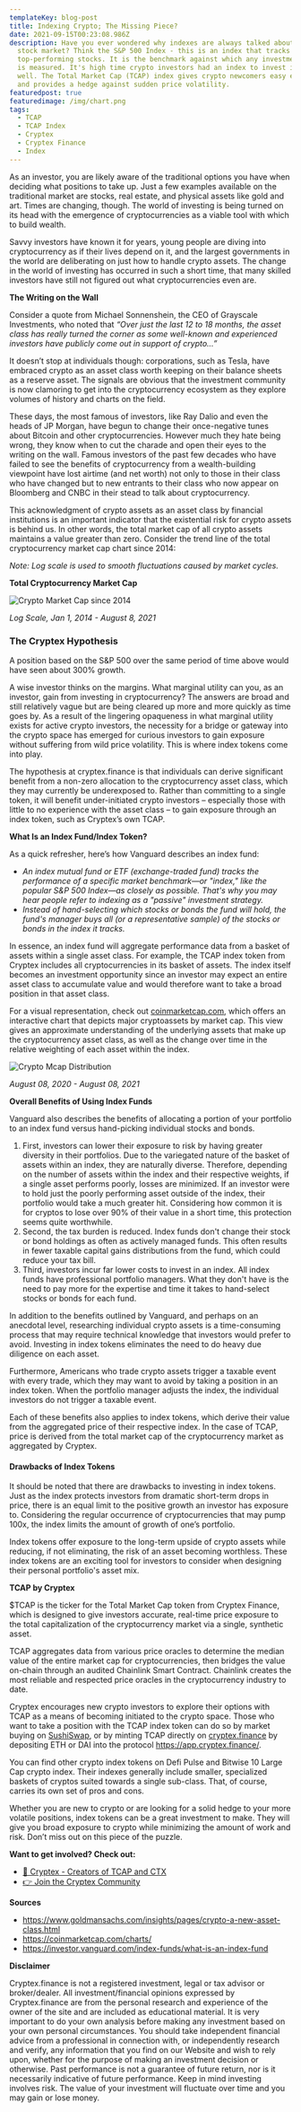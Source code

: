 ```yaml
---
templateKey: blog-post
title: Indexing Crypto; The Missing Piece?
date: 2021-09-15T00:23:08.986Z
description: Have you ever wondered why indexes are always talked about in the
  stock market? Think the S&P 500 Index - this is an index that tracks 500
  top-performing stocks. It is the benchmark against which any investment firm
  is measured. It's high time crypto investors had an index to invest in as
  well. The Total Market Cap (TCAP) index gives crypto newcomers easy exposure,
  and provides a hedge against sudden price volatility.
featuredpost: true
featuredimage: /img/chart.png
tags:
  - TCAP
  - TCAP Index
  - Cryptex
  - Cryptex Finance
  - Index
---
```

As an investor, you are likely aware of the traditional options you have when deciding what positions to take up. Just a few examples available on the traditional market are stocks, real estate, and physical assets like gold and art. Times are changing, though. The world of investing is being turned on its head with the emergence of cryptocurrencies as a viable tool with which to build wealth.

Savvy investors have known it for years, young people are diving into cryptocurrency as if their lives depend on it, and the largest governments in the world are deliberating on just how to handle crypto assets. The change in the world of investing has occurred in such a short time, that many skilled investors have still not figured out what cryptocurrencies even are.

**The Writing on the Wall**

Consider a quote from Michael Sonnenshein, the CEO of Grayscale Investments, who noted that *“Over just the last 12 to 18 months, the asset class has really turned the corner as some well-known and experienced investors have publicly come out in support of crypto…”*

It doesn’t stop at individuals though: corporations, such as Tesla, have embraced crypto as an asset class worth keeping on their balance sheets as a reserve asset. The signals are obvious that the investment community is now clamoring to get into the cryptocurrency ecosystem as they explore volumes of history and charts on the field.

These days, the most famous of investors, like Ray Dalio and even the heads of JP Morgan, have begun to change their once-negative tunes about Bitcoin and other cryptocurrencies. However much they hate being wrong, they know when to cut the charade and open their eyes to the writing on the wall. Famous investors of the past few decades who have failed to see the benefits of cryptocurrency from a wealth-building viewpoint have lost airtime (and net worth) not only to those in their class who have changed but to new entrants to their class who now appear on Bloomberg and CNBC in their stead to talk about cryptocurrency.

This acknowledgment of crypto assets as an asset class by financial institutions is an important indicator that the existential risk for crypto assets is behind us. In other words, the total market cap of all crypto assets maintains a value greater than zero. Consider the trend line of the total cryptocurrency market cap chart since 2014:

*Note: Log scale is used to smooth fluctuations caused by market cycles.*

**Total Cryptocurrency Market Cap**

![](/img/chart.png "Crypto Market Cap since 2014")

*Log Scale, Jan 1, 2014 - August 8, 2021*

### The Cryptex Hypothesis

A position based on the S&P 500 over the same period of time above would have seen about 300% growth.

A wise investor thinks on the margins. What marginal utility can you, as an investor, gain from investing in cryptocurrency? The answers are broad and still relatively vague but are being cleared up more and more quickly as time goes by. As a result of the lingering opaqueness in what marginal utility exists for active crypto investors, the necessity for a bridge or gateway into the crypto space has emerged for curious investors to gain exposure without suffering from wild price volatility. This is where index tokens come into play.

The hypothesis at cryptex.finance is that individuals can derive significant benefit from a non-zero allocation to the cryptocurrency asset class, which they may currently be underexposed to. Rather than committing to a single token, it will benefit under-initiated crypto investors – especially those with little to no experience with the asset class – to gain exposure through an index token, such as Cryptex’s own TCAP.

**What Is an Index Fund/Index Token?**

As a quick refresher, here’s how Vanguard describes an index fund:

* *An index mutual fund or ETF (exchange-traded fund) tracks the performance of a specific market benchmark—or "index," like the popular S&P 500 Index—as closely as possible. That's why you may hear people refer to indexing as a "passive" investment strategy.*
* *Instead of hand-selecting which stocks or bonds the fund will hold, the fund's manager buys all (or a representative sample) of the stocks or bonds in the index it tracks.*

In essence, an index fund will aggregate performance data from a basket of assets within a single asset class. For example, the TCAP index token from Cryptex includes all cryptocurrencies in its basket of assets. The index itself becomes an investment opportunity since an investor may expect an entire asset class to accumulate value and would therefore want to take a broad position in that asset class.

For a visual representation, check out [coinmarketcap.com](http://coinmarketcap.com/), which offers an interactive chart that depicts major cryptoassets by market cap. This view gives an approximate understanding of the underlying assets that make up the cryptocurrency asset class, as well as the change over time in the relative weighting of each asset within the index.

![](/img/chart_-1-.png "Crypto Mcap Distribution")

*August 08, 2020 - August 08, 2021*

**Overall Benefits of Using Index Funds**

Vanguard also describes the benefits of allocating a portion of your portfolio to an index fund versus hand-picking individual stocks and bonds.

1. First, investors can lower their exposure to risk by having greater diversity in their portfolios. Due to the variegated nature of the basket of assets within an index, they are naturally diverse. Therefore, depending on the number of assets within the index and their respective weights, if a single asset performs poorly, losses are minimized. If an investor were to hold just the poorly performing asset outside of the index, their portfolio would take a much greater hit. Considering how common it is for cryptos to lose over 90% of their value in a short time, this protection seems quite worthwhile.
2. Second, the tax burden is reduced. Index funds don't change their stock or bond holdings as often as actively managed funds. This often results in fewer taxable capital gains distributions from the fund, which could reduce your tax bill.
3. Third, investors incur far lower costs to invest in an index. All index funds have professional portfolio managers. What they don't have is the need to pay more for the expertise and time it takes to hand-select stocks or bonds for each fund.

In addition to the benefits outlined by Vanguard, and perhaps on an anecdotal level, researching individual crypto assets is a time-consuming process that may require technical knowledge that investors would prefer to avoid. Investing in index tokens eliminates the need to do heavy due diligence on each asset.

Furthermore, Americans who trade crypto assets trigger a taxable event with every trade, which they may want to avoid by taking a position in an index token. When the portfolio manager adjusts the index, the individual investors do not trigger a taxable event.

Each of these benefits also applies to index tokens, which derive their value from the aggregated price of their respective index. In the case of TCAP, price is derived from the total market cap of the cryptocurrency market as aggregated by Cryptex.

#### Drawbacks of Index Tokens

It should be noted that there are drawbacks to investing in index tokens. Just as the index protects investors from dramatic short-term drops in price, there is an equal limit to the positive growth an investor has exposure to. Considering the regular occurrence of cryptocurrencies that may pump 100x, the index limits the amount of growth of one’s portfolio.

Index tokens offer exposure to the long-term upside of crypto assets while reducing, if not eliminating, the risk of an asset becoming worthless. These index tokens are an exciting tool for investors to consider when designing their personal portfolio's asset mix.

**TCAP by Cryptex**

$TCAP is the ticker for the Total Market Cap token from Cryptex Finance, which is designed to give investors accurate, real-time price exposure to the total capitalization of the cryptocurrency market via a single, synthetic asset.

TCAP aggregates data from various price oracles to determine the median value of the entire market cap for cryptocurrencies, then bridges the value on-chain through an audited Chainlink Smart Contract. Chainlink creates the most reliable and respected price oracles in the cryptocurrency industry to date.

Cryptex encourages new crypto investors to explore their options with TCAP as a means of becoming initiated to the crypto space. Those who want to take a position with the TCAP index token can do so by market buying on [SushiSwap](https://www.notion.so/sushi.com), or by minting TCAP directly on [cryptex.finance](https://www.notion.so/cryptex.finance) by depositing ETH or DAI into the protocol [](https://app.cryptex.finance/)<https://app.cryptex.finance/>.

You can find other crypto index tokens on Defi Pulse and Bitwise 10 Large Cap crypto index. Their indexes generally include smaller, specialized baskets of cryptos suited towards a single sub-class. That, of course, carries its own set of pros and cons.

Whether you are new to crypto or are looking for a solid hedge to your more volatile positions, index tokens can be a great investment to make. They will give you broad exposure to crypto while minimizing the amount of work and risk. Don’t miss out on this piece of the puzzle.

**Want to get involved? Check out:**

* [👥 Cryptex - Creators of TCAP and CTX](https://cryptex.finance/)
* [👉 Join the Cryptex Community](https://cryptex.finance/#community)

**Sources**

* [](https://www.goldmansachs.com/insights/pages/crypto-a-new-asset-class.html)<https://www.goldmansachs.com/insights/pages/crypto-a-new-asset-class.html>
* [](https://coinmarketcap.com/charts/)<https://coinmarketcap.com/charts/>
* [](https://investor.vanguard.com/index-funds/what-is-an-index-fund)<https://investor.vanguard.com/index-funds/what-is-an-index-fund>

**Disclaimer**

Cryptex.finance is not a registered investment, legal or tax advisor or broker/dealer. All investment/financial opinions expressed by Cryptex.finance are from the personal research and experience of the owner of the site and are included as educational material. It is very important to do your own analysis before making any investment based on your own personal circumstances. You should take independent financial advice from a professional in connection with, or independently research and verify, any information that you find on our Website and wish to rely upon, whether for the purpose of making an investment decision or otherwise. Past performance is not a guarantee of future return, nor is it necessarily indicative of future performance. Keep in mind investing involves risk. The value of your investment will fluctuate over time and you may gain or lose money.
